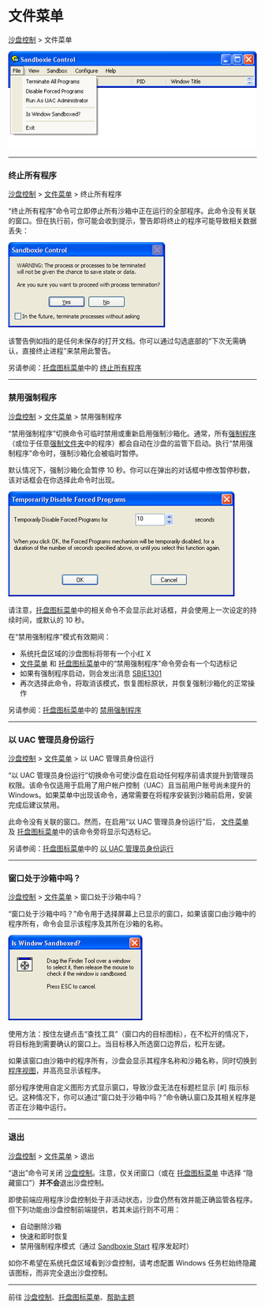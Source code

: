 # 文件菜单

[沙盘控制](SandboxieControl.md) > 文件菜单

![](../Media/FileMenu.png)

* * *

### 终止所有程序

[沙盘控制](SandboxieControl.md) > [文件菜单](FileMenu.md) > 终止所有程序

“终止所有程序”命令可立即停止所有沙箱中正在运行的全部程序。此命令没有关联的窗口。但在执行前，你可能会收到提示，警告即将终止的程序可能导致相关数据丢失：

![](../Media/TerminateWarning.png)

该警告例如指的是任何未保存的打开文档。你可以通过勾选底部的“下次无需确认，直接终止进程”来禁用此警告。

另请参阅：[托盘图标菜单](TrayIconMenu.md)中的 [终止所有程序](TrayIconMenu.md#terminate-all-programs)

* * *

### 禁用强制程序

[沙盘控制](SandboxieControl.md) > [文件菜单](FileMenu.md) > 禁用强制程序

“禁用强制程序”切换命令可临时禁用或重新启用强制沙箱化。通常，所有[强制程序](ProgramStartSettings.md#forced-programs)（或位于任意[强制文件夹](ProgramStartSettings.md#forced-folders)中的程序）都会自动在沙盘的监管下启动。执行“禁用强制程序”命令时，强制沙箱化会被临时暂停。

默认情况下，强制沙箱化会暂停 10 秒。你可以在弹出的对话框中修改暂停秒数，该对话框会在你选择此命令时出现。

![](../Media/DisableForcedPrograms.png)

请注意，[托盘图标菜单](TrayIconMenu.md)中的相关命令不会显示此对话框，并会使用上一次设定的持续时间，或默认的 10 秒。

在“禁用强制程序”模式有效期间：

*   系统托盘区域的沙盘图标将带有一个小红 X
*   [文件菜单](FileMenu.md) 和 [托盘图标菜单](TrayIconMenu.md)中的“禁用强制程序”命令旁会有一个勾选标记
*   如果有强制程序启动，则会发出消息 [SBIE1301](SBIE1301.md)
*   再次选择此命令，将取消该模式，恢复图标原状，并恢复强制沙箱化的正常操作

另请参阅：[托盘图标菜单](TrayIconMenu.md)中的 [禁用强制程序](TrayIconMenu.md#disable-forced-programs)

* * *

### 以 UAC 管理员身份运行

[沙盘控制](SandboxieControl.md) > [文件菜单](FileMenu.md) > 以 UAC 管理员身份运行

“以 UAC 管理员身份运行”切换命令可使沙盘在启动任何程序前请求提升到管理员权限。该命令仅适用于启用了用户帐户控制（UAC）且当前用户账号尚未提升的 Windows。如果菜单中出现该命令，通常需要在将程序安装到沙箱前启用，安装完成后建议禁用。

此命令没有关联的窗口。然而，在启用“以 UAC 管理员身份运行”后， [文件菜单](FileMenu.md) 及 [托盘图标菜单](TrayIconMenu.md)中的该命令旁将显示勾选标记。

另请参阅：[托盘图标菜单](TrayIconMenu.md)中的 [以 UAC 管理员身份运行](TrayIconMenu.md#run-as-uac-administrator)

* * *

### 窗口处于沙箱中吗？

[沙盘控制](SandboxieControl.md) > [文件菜单](FileMenu.md) > 窗口处于沙箱中吗？

“窗口处于沙箱中吗？”命令用于选择屏幕上已显示的窗口，如果该窗口由沙箱中的程序所有，命令会显示该程序及其所在沙箱的名称。

![](../Media/IsWindowSandboxed.png)

使用方法：按住左键点击“查找工具”（窗口内的目标图标），在不松开的情况下，将目标拖到需要确认的窗口上。当目标移入所选窗口边界后，松开左键。

如果该窗口由沙箱中的程序所有，沙盘会显示其程序名称和沙箱名称，同时切换到[程序视图](ProgramsView.md)，并高亮显示该程序。

部分程序使用自定义图形方式显示窗口，导致沙盘无法在标题栏显示 [#] 指示标记。这种情况下，你可以通过“窗口处于沙箱中吗？”命令确认窗口及其相关程序是否正在沙箱中运行。

* * *

### 退出

[沙盘控制](SandboxieControl.md) > [文件菜单](FileMenu.md) > 退出

“退出”命令可关闭 [沙盘控制](SandboxieControl.md)。注意，仅关闭窗口（或在 [托盘图标菜单](TrayIconMenu.md) 中选择 “隐藏窗口”）**并不会**退出沙盘控制。

即使前端应用程序沙盘控制处于非活动状态，沙盘仍然有效并能正确监管各程序。但下列功能由沙盘控制前端提供，若其未运行则不可用：

*   自动删除沙箱
*   快速和即时恢复
*   禁用强制程序模式（通过 [Sandboxie Start](StartCommandLine.md) 程序发起时）

如你不希望在系统托盘区域看到沙盘控制，请考虑配置 Windows 任务栏始终隐藏该图标，而非完全退出沙盘控制。

* * *

前往 [沙盘控制](SandboxieControl.md#menus)、[托盘图标菜单](TrayIconMenu.md)、[帮助主题](HelpTopics.md)